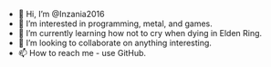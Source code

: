 - 👋 Hi, I’m @Inzania2016
- 👀 I’m interested in programming, metal, and games.
- 🌱 I’m currently learning how not to cry when dying in Elden Ring.
- 💞️ I’m looking to collaborate on anything interesting.
- 📫 How to reach me - use GitHub.

<!---
Inzania2016/Inzania2016 is a ✨ special ✨ repository because its `README.md` (this file) appears on your GitHub profile.
You can click the Preview link to take a look at your changes.
--->
